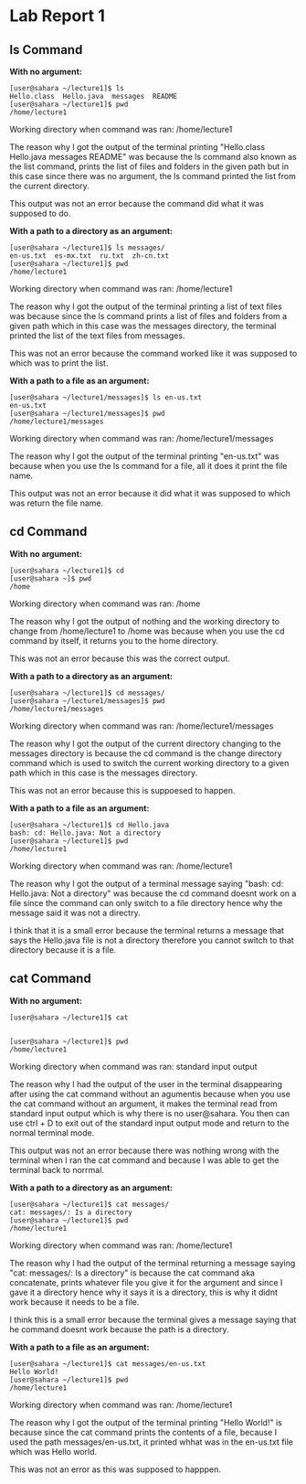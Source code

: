 # Lab Report 1
## ls Command
**With no argument:**
```
[user@sahara ~/lecture1]$ ls
Hello.class  Hello.java  messages  README
[user@sahara ~/lecture1]$ pwd
/home/lecture1
```
Working directory when command was ran: /home/lecture1

The reason why I got the output of the terminal printing "Hello.class Hello.java messages README" was because the ls command also known as the list command, prints the list of files and folders in the given path but in this case since there was no argument, the ls command printed the list from the current directory. 

This output was not an error because the command did what it was supposed to do.

**With a path to a directory as an argument:**
```
[user@sahara ~/lecture1]$ ls messages/
en-us.txt  es-mx.txt  ru.txt  zh-cn.txt
[user@sahara ~/lecture1]$ pwd
/home/lecture1
```
Working directory when command was ran: /home/lecture1

The reason why I got the output of the terminal printing a list of text files was because since the ls command prints a list of files and folders from a given path which in this case was the messages directory, the terminal printed the list of the text files from messages.

This was not an error because the command worked like it was supposed to which was to print the list. 

**With a path to a file as an argument:**
```
[user@sahara ~/lecture1/messages]$ ls en-us.txt 
en-us.txt
[user@sahara ~/lecture1/messages]$ pwd
/home/lecture1/messages
```
Working directory when command was ran: /home/lecture1/messages

The reason why I got the output of the terminal printing "en-us.txt" was because when you use the ls command for a file, all it does it print the file name. 

This output was not an error because it did what it was supposed to which was return the file name. 

## cd Command
**With no argument:**
```
[user@sahara ~/lecture1]$ cd
[user@sahara ~]$ pwd
/home
```
Working directory when command was ran: /home

The reason why I got the output of nothing and the working directory to change from /home/lecture1 to /home was because when you use the cd command by itself, it returns you to the home directory. 

This was not an error because this was the correct output. 

**With a path to a directory as an argument:**
```
[user@sahara ~/lecture1]$ cd messages/
[user@sahara ~/lecture1/messages]$ pwd
/home/lecture1/messages
```
Working directory when command was ran: /home/lecture1/messages

The reason why I got the output of the current directory changing to the messages directory is because the cd command is the change directory command which is used to switch the current working directory to a given path which in this case is the messages directory. 

This was not an error because this is suppoesed to happen. 

**With a path to a file as an argument:**
```
[user@sahara ~/lecture1]$ cd Hello.java 
bash: cd: Hello.java: Not a directory
[user@sahara ~/lecture1]$ pwd
/home/lecture1
```
Working directory when command was ran: /home/lecture1

The reason why I got the output of a terminal message saying "bash: cd: Hello.java: Not a directory" was because the cd command doesnt work on a file since the command can only switch to a file directory hence why the message said it was not a directry.

I think that it is a small error because the terminal returns a message that says the Hello.java file is not a directory therefore you cannot switch to that directory because it is a file. 

## cat Command
**With no argument:**
```
[user@sahara ~/lecture1]$ cat


[user@sahara ~/lecture1]$ pwd
/home/lecture1

```
Working directory when command was ran: standard input output

The reason why I had the output of the user in the terminal disappearing after using the cat command without an agumentis because when you use the cat command without an argument, it makes the terminal read from standard input output which is why there is no user@sahara. You then can use ctrl + D to exit out of the standard input output mode and return to the normal terminal mode. 

This output was not an error because there was nothing wrong with the terminal when I ran the cat command and because I was able to get the terminal back to norrmal. 

**With a path to a directory as an argument:**
```
[user@sahara ~/lecture1]$ cat messages/
cat: messages/: Is a directory
[user@sahara ~/lecture1]$ pwd
/home/lecture1
```
Working directory when command was ran: /home/lecture1

The reason why I had the output of the terminal returning a message saying "cat: messages/: Is a directory" is because the cat command aka concatenate, prints whatever file you give it for the argument and since I gave it a directory hence why it says it is a directory, this is why it didnt work because it needs to be a file. 

I think this is a small error because the terminal gives a message saying that he command doesnt work because the path is a directory.

**With a path to a file as an argument:**
```
[user@sahara ~/lecture1]$ cat messages/en-us.txt 
Hello World!
[user@sahara ~/lecture1]$ pwd
/home/lecture1
```
Working directory when command was ran: /home/lecture1

The reason why I got the output of the terminal printing "Hello World!" is because since the cat command prints the contents of a file, because I used the path messages/en-us.txt, it printed whhat was in the en-us.txt file which was Hello world. 

This was not an error as this was supposed to happpen.

